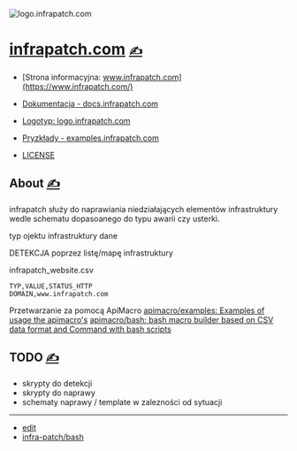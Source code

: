 
![logo.infrapatch.com](https://logo.infrapatch.com/1/cover.png)

# [infrapatch.com](https://www.infrapatch.com/) [<span style='font-size:20px;'>&#x270D;</span>](https://github.com/infra-patch/bash/edit/main/MENU.md) 

+ [Strona informacyjna: www.infrapatch.com](https://www.infrapatch.com/)
+ [Dokumentacja - docs.infrapatch.com](https://docs.infrapatch.com/)
+ [Logotyp: logo.infrapatch.com](https://logo.infrapatch.com/)
+ [Pryzkłady - examples.infrapatch.com](http://examples.infrapatch.com)

+ [LICENSE](LICENSE)



## About [<span style='font-size:20px;'>&#x270D;</span>](https://github.com/infra-patch/bash/edit/main/ABOUT.md)

infrapatch służy do naprawiania niedziałających elementów infrastruktury
wedle schematu dopasoanego do typu awarii czy usterki.



typ ojektu infrastruktury
dane

DETEKCJA poprzez listę/mapę infrastruktury

infrapatch_website.csv

    TYP,VALUE,STATUS_HTTP
    DOMAIN,www.infrapatch.com


Przetwarzanie za pomocą ApiMacro
[apimacro/examples: Examples of usage the apimacro's](https://github.com/apimacro/examples)
[apimacro/bash: bash macro builder based on CSV data format and Command with bash scripts](https://github.com/apimacro/bash)



## TODO [<span style='font-size:20px;'>&#x270D;</span>](https://github.com/infra-patch/bash/edit/main/TODO.md)


+ skrypty do detekcji
+ skrypty do naprawy
+ schematy naprawy / template w zalezności od sytuacji

---

+ [edit](https://github.com/infra-patch/bash/edit/main/README.md)
+ [infra-patch/bash](https://github.com/infra-patch/bash)
